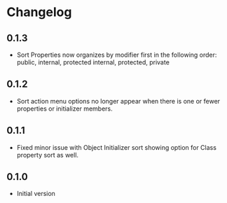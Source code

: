 # Changelog

## 0.1.3
- Sort Properties now organizes by modifier first in the following order: public, internal, protected internal, protected, private

## 0.1.2
- Sort action menu options no longer appear when there is one or fewer properties or initializer members. 

## 0.1.1
- Fixed minor issue with Object Initializer sort showing option for Class property sort as well.

## 0.1.0
- Initial version
